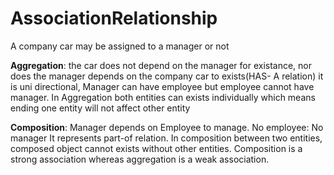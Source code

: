 # AssociationRelationship

A company car may be assigned to a manager or not

**Aggregation**: the car does not depend on the manager for existance, nor does the manager depends on the company car to exists(HAS- A relation) it is uni directional, Manager can have employee but employee cannot have manager. In Aggregation both entities can exists individually which means ending one entity will not affect other entity

**Composition**: Manager depends on Employee to manage. No employee: No manager 
It represents part-of relation. In composition between two entities, composed object cannot exists without other entities.
Composition is a strong association whereas  aggregation is a weak association.

